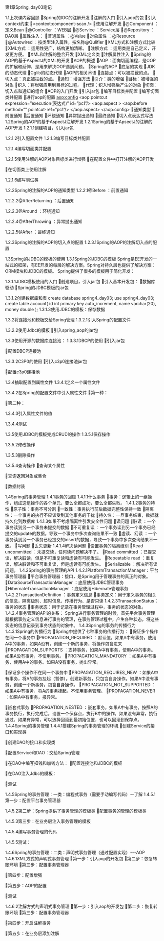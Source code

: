 第1章Spring_day03笔记

1.1上次课内容回顾
Spring的IOC的注解开发
注解的入门
引入aop的包
引入context约束
<context:component-scan />
使用注解开发
@Component		：定义Bean
@Controller	：WEB层
@Service		：Service层
@Repository	：DAO层
属性注入：
普通属性	：@Value
对象属性	：@Resource
@Autowired	：按类型注入属性，按名称@Qulifier
XML方式和注解方式比较
XML方式	：适用性更广，结构更加清晰。
注解方式	：适用类是自己定义，开发更方便。
XML和注解的整合开发
XML定义类
注解属性注入
Spring的AOP的基于AspectJ的XML的开发
AOP的概述
AOP：面向切面编程，是OOP的扩展和延伸，是用来解决OOP遇到问题。
Spring的AOP
底层的实现
JDK的动态代理
Cglib的动态代理
AOP的相关术语
连接点：可以被拦截的点。
切入点：真正被拦截的点。
通知：增强方法
引介：类的增强
目标：被增强的对象
织入：将增强应用到目标的过程。
代理：织入增强后产生的对象
切面：切入点和通知的组合
AOP的入门开发
引入jar包
编写目标类并配置
编写切面类并配置
进行aop的配置
<aop:config>
	<aop:pointcut expression=”execution(表达式)” id=”pc1”/>
<aop:aspect >
	<aop:before method=”” pointcut-ref=”pc1”/>
</aop:aspect>
</aop:config>
通知类型
前置通知
后置通知
环绕通知
异常抛出通知
最终通知
切入点表达式写法
1.2Spring的AOP的基于AspectJ注解开发
1.2.1Spring的基于ApsectJ的注解的AOP开发
1.2.1.1创建项目，引入jar包

1.2.1.2引入配置文件
1.2.1.3编写目标类并配置

1.2.1.4编写切面类并配置


1.2.1.5使用注解的AOP对象目标类进行增强
在配置文件中打开注解的AOP开发

在切面类上使用注解

1.2.1.6编写测试类

1.2.2Spring的注解的AOP的通知类型
1.2.2.1@Before	：前置通知

1.2.2.2@AfterReturning	：后置通知

1.2.2.3@Around		：环绕通知

1.2.2.4@AfterThrowing		：异常抛出通知

1.2.2.5@After		：最终通知

1.2.3Spring的注解的AOP的切入点的配置
1.2.3.1Spring的AOP的注解切入点的配置



1.3Spring的JDBC的模板的使用
1.3.1Spring的JDBC的模板
Spring是EE开发的一站式的框架，有EE开发的每层的解决方案。Spring对持久层也提供了解决方案：ORM模块和JDBC的模板。
Spring提供了很多的模板用于简化开发：

1.3.1.1JDBC模板使用的入门
创建项目，引入jar包
引入基本开发包：
数据库驱动
Spring的JDBC模板的jar包

1.3.1.2创建数据库和表
create database spring4_day03;
use spring4_day03;
create table account(
	id int primary key auto_increment,
	name varchar(20),
	money double
);
1.3.1.3使用JDBC的模板：保存数据


1.3.2将连接池和模板交给Spring管理
1.3.2.1引入Spring的配置文件

1.3.2.2使用Jdbc的模板
引入spring_aop的jar包

1.3.3使用开源的数据库连接池：
1.3.3.1DBCP的使用
引入jar包

配置DBCP连接池

1.3.3.2C3P0的使用
引入c3p0连接池jar包

配置c3p0连接池

1.3.4抽取配置到属性文件
1.3.4.1定义一个属性文件

1.3.4.2在Spring的配置文件中引入属性文件
第一种：

第二种：

1.3.4.3引入属性文件的值

1.3.4.4测试

1.3.5使用JDBC的模板完成CRUD的操作
1.3.5.1保存操作

1.3.5.2修改操作

1.3.5.3删除操作

1.3.5.4查询操作
查询某个属性

查询返回对象或集合

数据封装

1.4Spring的事务管理
1.4.1事务的回顾
1.4.1.1什么事务
事务：逻辑上的一组操作，组成这组操作的各个单元，要么全都成功，要么全都失败。
1.4.1.2事务的特性
原子性：事务不可分割
一致性：事务执行前后数据完整性保持一致
隔离性：一个事务的执行不应该受到其他事务的干扰
持久性：一旦事务结束，数据就持久化到数据库
1.4.1.3如果不考虑隔离性引发安全性问题
读问题
脏读		：一个事务读到另一个事务未提交的数据
不可重复读	：一个事务读到另一个事务已经提交的update的数据，导致一个事务中多次查询结果不一致
虚读、幻读	：一个事务读到另一个事务已经提交的insert的数据，导致一个事务中多次查询结果不一致。
写问题
丢失更新
1.4.1.4解决读问题
设置事务的隔离级别
Read uncommitted	：未提交读，任何读问题解决不了。
Read committed	：已提交读，解决脏读，但是不可重复读和虚读有可能发生。
Repeatable read	：重复读，解决脏读和不可重复读，但是虚读有可能发生。
Serializable		：解决所有读问题。
1.4.2Spring的事务管理的API
1.4.2.1PlatformTransactionManager：平台事务管理器
平台事务管理器：接口，是Spring用于管理事务的真正的对象。
DataSourceTransactionManager	：底层使用JDBC管理事务
HibernateTransactionManager	：底层使用Hibernate管理事务
1.4.2.2TransactionDefinition	：事务定义信息
事务定义：用于定义事务的相关的信息，隔离级别、超时信息、传播行为、是否只读
1.4.2.3TransactionStatus：事务的状态
事务状态：用于记录在事务管理过程中，事务的状态的对象。
1.4.2.4事务管理的API的关系：
Spring进行事务管理的时候，首先平台事务管理器根据事务定义信息进行事务的管理，在事务管理过程中，产生各种状态，将这些状态的信息记录到事务状态的对象中。
1.4.3Spring的事务的传播行为
1.4.3.1Spring的传播行为
Spring中提供了七种事务的传播行为：
保证多个操作在同一个事务中
PROPAGATION_REQUIRED		：默认值，如果A中有事务，使用A中的事务，如果A没有，创建一个新的事务，将操作包含进来
PROPAGATION_SUPPORTS		：支持事务，如果A中有事务，使用A中的事务。如果A没有事务，不使用事务。
PROPAGATION_MANDATORY	：如果A中有事务，使用A中的事务。如果A没有事务，抛出异常。

保证多个操作不在同一个事务中
PROPAGATION_REQUIRES_NEW		：如果A中有事务，将A的事务挂起（暂停），创建新事务，只包含自身操作。如果A中没有事务，创建一个新事务，包含自身操作。
PROPAGATION_NOT_SUPPORTED	：如果A中有事务，将A的事务挂起。不使用事务管理。
PROPAGATION_NEVER				：如果A中有事务，报异常。

嵌套式事务
PROPAGATION_NESTED			：嵌套事务，如果A中有事务，按照A的事务执行，执行完成后，设置一个保存点，执行B中的操作，如果没有异常，执行通过，如果有异常，可以选择回滚到最初始位置，也可以回滚到保存点。
1.4.4Spring的事务管理
1.4.4.1搭建Spring的事务管理的环境
创建Service的接口和实现类

创建DAO的接口和实现类

配置Service和DAO：交给Spring管理

在DAO中编写扣钱和加钱方法：
配置连接池和JDBC的模板

在DAO注入Jdbc的模板：

测试

1.4.5Spring的事务管理：一类：编程式事务（需要手动编写代码）--了解
1.4.5.1第一步：配置平台事务管理器

1.4.5.2第二步：Spring提供了事务管理的模板类
配置事务的管理的模板类

1.4.5.3第三步：在业务层注入事务管理的模板

1.4.5.4编写事务管理的代码

1.4.5.5测试：

1.4.6Spring的事务管理：二类：声明式事务管理（通过配置实现）---AOP
1.4.6.1XML方式的声明式事务管理
第一步：引入aop的开发包
第二步：恢复转账环境
第三步：配置事务管理器

第四步：配置增强

第五步：AOP的配置

测试

1.4.6.2注解方式的声明式事务管理
第一步：引入aop的开发包
第二步：恢复转账环境
第三步：配置事务管理器

第四步：开启注解事务

第五步：在业务层添加注解

